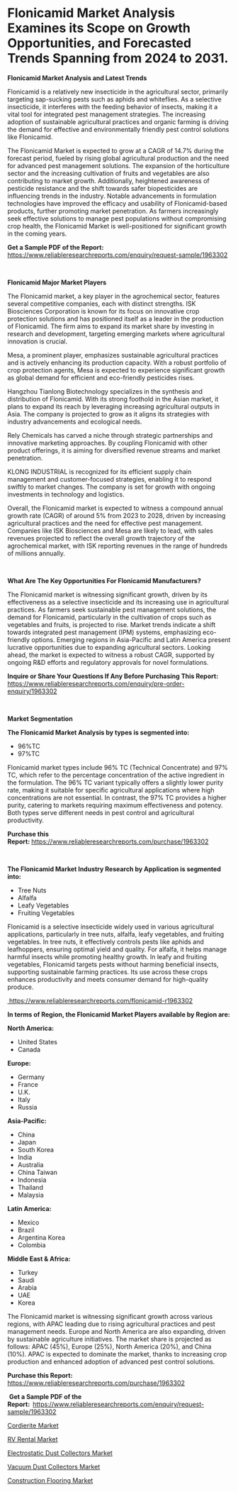 <p><h1>Flonicamid Market Analysis Examines its Scope on Growth Opportunities, and Forecasted Trends Spanning from 2024 to 2031.</h1></p><p><strong>Flonicamid Market Analysis and Latest Trends</strong></p>
<p><p>Flonicamid is a relatively new insecticide in the agricultural sector, primarily targeting sap-sucking pests such as aphids and whiteflies. As a selective insecticide, it interferes with the feeding behavior of insects, making it a vital tool for integrated pest management strategies. The increasing adoption of sustainable agricultural practices and organic farming is driving the demand for effective and environmentally friendly pest control solutions like Flonicamid.</p><p>The Flonicamid Market is expected to grow at a CAGR of 14.7% during the forecast period, fueled by rising global agricultural production and the need for advanced pest management solutions. The expansion of the horticulture sector and the increasing cultivation of fruits and vegetables are also contributing to market growth. Additionally, heightened awareness of pesticide resistance and the shift towards safer biopesticides are influencing trends in the industry. Notable advancements in formulation technologies have improved the efficacy and usability of Flonicamid-based products, further promoting market penetration. As farmers increasingly seek effective solutions to manage pest populations without compromising crop health, the Flonicamid Market is well-positioned for significant growth in the coming years.</p></p>
<p><strong>Get a Sample PDF of the Report:&nbsp;</strong> <a href="https://www.reliableresearchreports.com/enquiry/request-sample/1963302?utm_campaign=8&utm_medium=2&utm_source=Github&utm_content=ia&utm_term=15112024&utm_id=flonicamid">https://www.reliableresearchreports.com/enquiry/request-sample/1963302</a></p>
<p>&nbsp;</p>
<p><strong>Flonicamid Major Market Players</strong></p>
<p><p>The Flonicamid market, a key player in the agrochemical sector, features several competitive companies, each with distinct strengths. ISK Biosciences Corporation is known for its focus on innovative crop protection solutions and has positioned itself as a leader in the production of Flonicamid. The firm aims to expand its market share by investing in research and development, targeting emerging markets where agricultural innovation is crucial.</p><p>Mesa, a prominent player, emphasizes sustainable agricultural practices and is actively enhancing its production capacity. With a robust portfolio of crop protection agents, Mesa is expected to experience significant growth as global demand for efficient and eco-friendly pesticides rises.</p><p>Hangzhou Tianlong Biotechnology specializes in the synthesis and distribution of Flonicamid. With its strong foothold in the Asian market, it plans to expand its reach by leveraging increasing agricultural outputs in Asia. The company is projected to grow as it aligns its strategies with industry advancements and ecological needs.</p><p>Rely Chemicals has carved a niche through strategic partnerships and innovative marketing approaches. By coupling Flonicamid with other product offerings, it is aiming for diversified revenue streams and market penetration.</p><p>KLONG INDUSTRIAL is recognized for its efficient supply chain management and customer-focused strategies, enabling it to respond swiftly to market changes. The company is set for growth with ongoing investments in technology and logistics.</p><p>Overall, the Flonicamid market is expected to witness a compound annual growth rate (CAGR) of around 5% from 2023 to 2028, driven by increasing agricultural practices and the need for effective pest management. Companies like ISK Biosciences and Mesa are likely to lead, with sales revenues projected to reflect the overall growth trajectory of the agrochemical market, with ISK reporting revenues in the range of hundreds of millions annually.</p></p>
<p>&nbsp;</p>
<p><strong>What Are The Key Opportunities For Flonicamid Manufacturers?</strong></p>
<p><p>The Flonicamid market is witnessing significant growth, driven by its effectiveness as a selective insecticide and its increasing use in agricultural practices. As farmers seek sustainable pest management solutions, the demand for Flonicamid, particularly in the cultivation of crops such as vegetables and fruits, is projected to rise. Market trends indicate a shift towards integrated pest management (IPM) systems, emphasizing eco-friendly options. Emerging regions in Asia-Pacific and Latin America present lucrative opportunities due to expanding agricultural sectors. Looking ahead, the market is expected to witness a robust CAGR, supported by ongoing R&D efforts and regulatory approvals for novel formulations.</p></p>
<p><strong>Inquire or Share Your Questions If Any Before Purchasing This Report:</strong> <a href="https://www.reliableresearchreports.com/enquiry/pre-order-enquiry/1963302?utm_campaign=8&utm_medium=2&utm_source=Github&utm_content=ia&utm_term=15112024&utm_id=flonicamid">https://www.reliableresearchreports.com/enquiry/pre-order-enquiry/1963302</a></p>
<p>&nbsp;</p>
<p><strong>Market Segmentation</strong></p>
<p><strong>The Flonicamid Market Analysis by types is segmented into:</strong></p>
<p><ul><li>96%TC</li><li>97%TC</li></ul></p>
<p><p>Flonicamid market types include 96% TC (Technical Concentrate) and 97% TC, which refer to the percentage concentration of the active ingredient in the formulation. The 96% TC variant typically offers a slightly lower purity rate, making it suitable for specific agricultural applications where high concentrations are not essential. In contrast, the 97% TC provides a higher purity, catering to markets requiring maximum effectiveness and potency. Both types serve different needs in pest control and agricultural productivity.</p></p>
<p><strong>Purchase this Report:&nbsp;</strong><a href="https://www.reliableresearchreports.com/purchase/1963302?utm_campaign=8&utm_medium=2&utm_source=Github&utm_content=ia&utm_term=15112024&utm_id=flonicamid">https://www.reliableresearchreports.com/purchase/1963302</a></p>
<p>&nbsp;</p>
<p><strong>The Flonicamid Market Industry Research by Application is segmented into:</strong></p>
<p><ul><li>Tree Nuts</li><li>Alfalfa</li><li>Leafy Vegetables</li><li>Fruiting Vegetables</li></ul></p>
<p><p>Flonicamid is a selective insecticide widely used in various agricultural applications, particularly in tree nuts, alfalfa, leafy vegetables, and fruiting vegetables. In tree nuts, it effectively controls pests like aphids and leafhoppers, ensuring optimal yield and quality. For alfalfa, it helps manage harmful insects while promoting healthy growth. In leafy and fruiting vegetables, Flonicamid targets pests without harming beneficial insects, supporting sustainable farming practices. Its use across these crops enhances productivity and meets consumer demand for high-quality produce.</p></p>
<p><a href="https://www.reliableresearchreports.com/flonicamid-r1963302?utm_campaign=8&utm_medium=2&utm_source=Github&utm_content=ia&utm_term=15112024&utm_id=flonicamid">&nbsp;https://www.reliableresearchreports.com/flonicamid-r1963302</a></p>
<p><strong>In terms of Region, the Flonicamid Market Players available by Region are:</strong></p>
<p>
    <p> <strong> North America: </strong>
        <ul>
            <li>United States</li>
            <li>Canada</li>
        </ul>
        </p> 
    <p> <strong> Europe: </strong>
        <ul>
            <li>Germany</li>
            <li>France</li>
            <li>U.K.</li>
            <li>Italy</li>
            <li>Russia</li>
        </ul>
        </p> 
    <p> <strong> Asia-Pacific: </strong>
        <ul>
            <li>China</li>
            <li>Japan</li>
            <li>South Korea</li>
            <li>India</li>
            <li>Australia</li>
            <li>China Taiwan</li>
            <li>Indonesia</li>
            <li>Thailand</li>
            <li>Malaysia</li>
        </ul>
        </p> 
    <p> <strong> Latin America: </strong>
        <ul>
            <li>Mexico</li>
            <li>Brazil</li>
            <li>Argentina Korea</li>
            <li>Colombia</li>
        </ul>
        </p> 
    <p> <strong> Middle East & Africa: </strong>
        <ul>
            <li>Turkey</li>
            <li>Saudi</li>
            <li>Arabia</li>
            <li>UAE</li>
            <li>Korea</li>
        </ul>
    </p>
    </p>
<p><p>The Flonicamid market is witnessing significant growth across various regions, with APAC leading due to rising agricultural practices and pest management needs. Europe and North America are also expanding, driven by sustainable agriculture initiatives. The market share is projected as follows: APAC (45%), Europe (25%), North America (20%), and China (10%). APAC is expected to dominate the market, thanks to increasing crop production and enhanced adoption of advanced pest control solutions.</p></p>
<p><strong>Purchase this Report: </strong><a href="https://www.reliableresearchreports.com/purchase/1963302?utm_campaign=8&utm_medium=2&utm_source=Github&utm_content=ia&utm_term=15112024&utm_id=flonicamid">https://www.reliableresearchreports.com/purchase/1963302</a></p>
<p>&nbsp;<strong>Get a Sample PDF of the Report:&nbsp;&nbsp;</strong><a href="https://www.reliableresearchreports.com/enquiry/request-sample/1963302?utm_campaign=8&utm_medium=2&utm_source=Github&utm_content=ia&utm_term=15112024&utm_id=flonicamid">https://www.reliableresearchreports.com/enquiry/request-sample/1963302</a></p>
<p><strong></strong></p>
<p><p><a href="https://github.com/AfsanaMia652/Market-Research-Report-List-1/blob/main/cordierite-market.md?utm_campaign=8&utm_medium=2&utm_source=Github&utm_content=ia&utm_term=15112024&utm_id=flonicamid">Cordierite Market</a></p><p><a href="https://issuu.com/reportprime-2/docs/rv-rental-market-size-2030.pptx_eb1b0fc7ed0965?utm_campaign=8&utm_medium=2&utm_source=Github&utm_content=ia&utm_term=15112024&utm_id=flonicamid">RV Rental Market</a></p><p><a href="https://www.linkedin.com/pulse/electrostatic-dust-collectors-market-global-trends-forecast-k6mac?utm_campaign=8&utm_medium=2&utm_source=Github&utm_content=ia&utm_term=15112024&utm_id=flonicamid">Electrostatic Dust Collectors Market</a></p><p><a href="https://www.linkedin.com/pulse/vacuum-dust-collectors-market-global-regional-analysis-tsljc?utm_campaign=8&utm_medium=2&utm_source=Github&utm_content=ia&utm_term=15112024&utm_id=flonicamid">Vacuum Dust Collectors Market</a></p><p><a href="https://github.com/PeterParrish5/Market-Research-Report-List-7/blob/main/construction-flooring-market.md?utm_campaign=8&utm_medium=2&utm_source=Github&utm_content=ia&utm_term=15112024&utm_id=flonicamid">Construction Flooring Market</a></p></p>